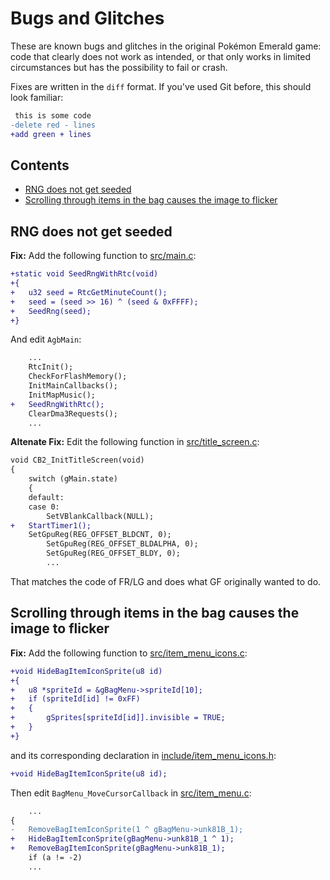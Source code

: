 
# Bugs and Glitches

These are known bugs and glitches in the original Pokémon Emerald game: code that clearly does not work as intended, or that only works in limited circumstances but has the possibility to fail or crash.

Fixes are written in the `diff` format. If you've used Git before, this should look familiar:

```diff
 this is some code
-delete red - lines
+add green + lines
```

## Contents

- [RNG does not get seeded](#rng-does-not-get-seeded)
- [Scrolling through items in the bag causes the image to flicker](#scrolling-through-items-in-the-bag-causes-the-image-to-flicker)


## RNG does not get seeded

**Fix:** Add the following function to [src/main.c](https://github.com/pret/pokeemerald/blob/master/src/main.c):
```diff
+static void SeedRngWithRtc(void)
+{
+	u32 seed = RtcGetMinuteCount();
+	seed = (seed >> 16) ^ (seed & 0xFFFF);
+	SeedRng(seed);
+}
```

And edit `AgbMain`:

```diff
	...
	RtcInit();
	CheckForFlashMemory();
	InitMainCallbacks();
	InitMapMusic();
+	SeedRngWithRtc();
	ClearDma3Requests();
	...
```

**Altenate Fix:** Edit the following function in [src/title_screen.c](https://github.com/pret/pokeemerald/blob/master/src/title_screen.c):

```diff
void CB2_InitTitleScreen(void)
{
    switch (gMain.state)
    {
    default:
    case 0:
        SetVBlankCallback(NULL);
+	StartTimer1();
	SetGpuReg(REG_OFFSET_BLDCNT, 0);
        SetGpuReg(REG_OFFSET_BLDALPHA, 0);
        SetGpuReg(REG_OFFSET_BLDY, 0);
		...
```
That matches the code of FR/LG and does what GF originally wanted to do.

## Scrolling through items in the bag causes the image to flicker

**Fix:** Add the following function to [src/item_menu_icons.c](https://github.com/pret/pokeemerald/blob/master/src/item_menu_icons.c):
```diff
+void HideBagItemIconSprite(u8 id)
+{
+	u8 *spriteId = &gBagMenu->spriteId[10];
+	if (spriteId[id] != 0xFF)
+	{
+		gSprites[spriteId[id]].invisible = TRUE;
+	}
+}

```

and its corresponding declaration in [include/item_menu_icons.h](https://github.com/pret/pokeemerald/blob/master/include/item_menu_icons.h):

```diff
+void HideBagItemIconSprite(u8 id);

```

Then edit `BagMenu_MoveCursorCallback` in [src/item_menu.c](https://github.com/pret/pokeemerald/blob/master/src/item_menu.c):

```diff
	...
{
-	RemoveBagItemIconSprite(1 ^ gBagMenu->unk81B_1);
+	HideBagItemIconSprite(gBagMenu->unk81B_1 ^ 1);
+	RemoveBagItemIconSprite(gBagMenu->unk81B_1);
	if (a != -2)
	...
```
